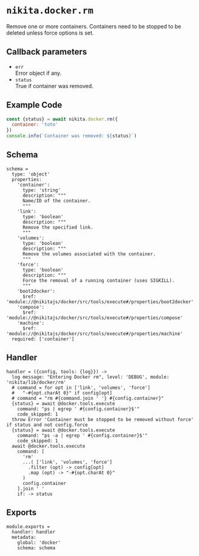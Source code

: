 
# `nikita.docker.rm`

Remove one or more containers. Containers need to be stopped to be deleted unless
force options is set.

## Callback parameters

* `err`   
  Error object if any.
* `status`   
  True if container was removed.

## Example Code

```js
const {status} = await nikita.docker.rm({
  container: 'toto'
})
console.info(`Container was removed: ${status}`)
```

## Schema

    schema =
      type: 'object'
      properties:
        'container':
          type: 'string'
          description: """
          Name/ID of the container.
          """
        'link':
          type: 'boolean'
          description: """
          Remove the specified link.
          """
        'volumes':
          type: 'boolean'
          description: """
          Remove the volumes associated with the container.
          """
        'force':
          type: 'boolean'
          description: """
          Force the removal of a running container (uses SIGKILL).
          """
        'boot2docker':
          $ref: 'module://@nikitajs/docker/src/tools/execute#/properties/boot2docker'
        'compose':
          $ref: 'module://@nikitajs/docker/src/tools/execute#/properties/compose'
        'machine':
          $ref: 'module://@nikitajs/docker/src/tools/execute#/properties/machine'
      required: ['container']

## Handler

    handler = ({config, tools: {log}}) ->
      log message: "Entering Docker rm", level: 'DEBUG', module: 'nikita/lib/docker/rm'
      # command = for opt in ['link', 'volumes', 'force']
      #   "-#{opt.charAt 0}" if config[opt]
      # command = "rm #{command.join ' '} #{config.container}"
      {status} = await @docker.tools.execute
        command: "ps | egrep ' #{config.container}$'"
        code_skipped: 1
      throw Error 'Container must be stopped to be removed without force' if status and not config.force
      {status} = await @docker.tools.execute
        command: "ps -a | egrep ' #{config.container}$'"
        code_skipped: 1
      await @docker.tools.execute
        command: [
          'rm'
          ...( ['link', 'volumes', 'force']
            .filter (opt) -> config[opt]
            .map (opt) -> "-#{opt.charAt 0}"
          )
          config.container
        ].join ' '
        if: -> status

## Exports

    module.exports =
      handler: handler
      metadata:
        global: 'docker'
        schema: schema
